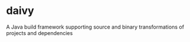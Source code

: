 # daivy
A Java build framework supporting source and binary transformations of projects and dependencies
